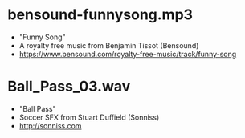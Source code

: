 # bensound-funnysong.mp3

* "Funny Song"
* A royalty free music from Benjamin Tissot (Bensound)
* https://www.bensound.com/royalty-free-music/track/funny-song

# Ball_Pass_03.wav

* "Ball Pass"
* Soccer SFX from Stuart Duffield (Sonniss)
* http://sonniss.com
